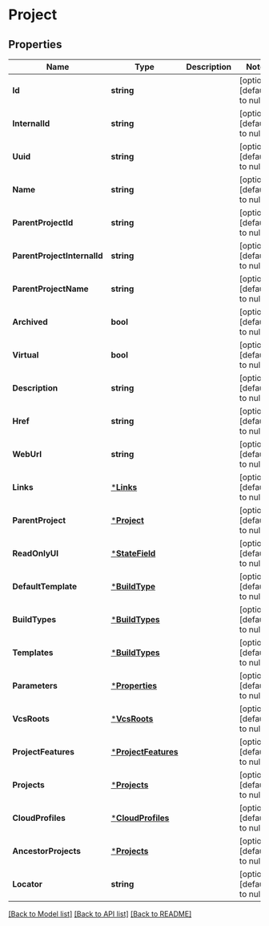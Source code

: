 # Project

## Properties
Name | Type | Description | Notes
------------ | ------------- | ------------- | -------------
**Id** | **string** |  | [optional] [default to null]
**InternalId** | **string** |  | [optional] [default to null]
**Uuid** | **string** |  | [optional] [default to null]
**Name** | **string** |  | [optional] [default to null]
**ParentProjectId** | **string** |  | [optional] [default to null]
**ParentProjectInternalId** | **string** |  | [optional] [default to null]
**ParentProjectName** | **string** |  | [optional] [default to null]
**Archived** | **bool** |  | [optional] [default to null]
**Virtual** | **bool** |  | [optional] [default to null]
**Description** | **string** |  | [optional] [default to null]
**Href** | **string** |  | [optional] [default to null]
**WebUrl** | **string** |  | [optional] [default to null]
**Links** | [***Links**](links.md) |  | [optional] [default to null]
**ParentProject** | [***Project**](project.md) |  | [optional] [default to null]
**ReadOnlyUI** | [***StateField**](StateField.md) |  | [optional] [default to null]
**DefaultTemplate** | [***BuildType**](buildType.md) |  | [optional] [default to null]
**BuildTypes** | [***BuildTypes**](buildTypes.md) |  | [optional] [default to null]
**Templates** | [***BuildTypes**](buildTypes.md) |  | [optional] [default to null]
**Parameters** | [***Properties**](properties.md) |  | [optional] [default to null]
**VcsRoots** | [***VcsRoots**](vcs-roots.md) |  | [optional] [default to null]
**ProjectFeatures** | [***ProjectFeatures**](projectFeatures.md) |  | [optional] [default to null]
**Projects** | [***Projects**](projects.md) |  | [optional] [default to null]
**CloudProfiles** | [***CloudProfiles**](cloudProfiles.md) |  | [optional] [default to null]
**AncestorProjects** | [***Projects**](projects.md) |  | [optional] [default to null]
**Locator** | **string** |  | [optional] [default to null]

[[Back to Model list]](../README.md#documentation-for-models) [[Back to API list]](../README.md#documentation-for-api-endpoints) [[Back to README]](../README.md)


